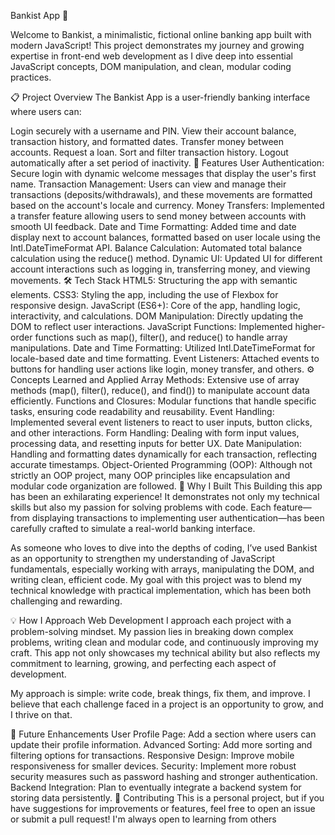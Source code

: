 Bankist App 🚀

Welcome to Bankist, a minimalistic, fictional online banking app built with modern JavaScript! This project demonstrates my journey and growing expertise in front-end web development as I dive deep into essential JavaScript concepts, DOM manipulation, and clean, modular coding practices.

📋 Project Overview
The Bankist App is a user-friendly banking interface where users can:

Login securely with a username and PIN.
View their account balance, transaction history, and formatted dates.
Transfer money between accounts.
Request a loan.
Sort and filter transaction history.
Logout automatically after a set period of inactivity.
🌟 Features
User Authentication: Secure login with dynamic welcome messages that display the user's first name.
Transaction Management: Users can view and manage their transactions (deposits/withdrawals), and these movements are formatted based on the account's locale and currency.
Money Transfers: Implemented a transfer feature allowing users to send money between accounts with smooth UI feedback.
Date and Time Formatting: Added time and date display next to account balances, formatted based on user locale using the Intl.DateTimeFormat API.
Balance Calculation: Automated total balance calculation using the reduce() method.
Dynamic UI: Updated UI for different account interactions such as logging in, transferring money, and viewing movements.
🛠️ Tech Stack
HTML5: Structuring the app with semantic elements.
CSS3: Styling the app, including the use of Flexbox for responsive design.
JavaScript (ES6+): Core of the app, handling logic, interactivity, and calculations.
DOM Manipulation: Directly updating the DOM to reflect user interactions.
JavaScript Functions: Implemented higher-order functions such as map(), filter(), and reduce() to handle array manipulations.
Date and Time Formatting: Utilized Intl.DateTimeFormat for locale-based date and time formatting.
Event Listeners: Attached events to buttons for handling user actions like login, money transfer, and others.
⚙️ Concepts Learned and Applied
Array Methods: Extensive use of array methods (map(), filter(), reduce(), and find()) to manipulate account data efficiently.
Functions and Closures: Modular functions that handle specific tasks, ensuring code readability and reusability.
Event Handling: Implemented several event listeners to react to user inputs, button clicks, and other interactions.
Form Handling: Dealing with form input values, processing data, and resetting inputs for better UX.
Date Manipulation: Handling and formatting dates dynamically for each transaction, reflecting accurate timestamps.
Object-Oriented Programming (OOP): Although not strictly an OOP project, many OOP principles like encapsulation and modular code organization are followed.
🎯 Why I Built This
Building this app has been an exhilarating experience! It demonstrates not only my technical skills but also my passion for solving problems with code. Each feature—from displaying transactions to implementing user authentication—has been carefully crafted to simulate a real-world banking interface.

As someone who loves to dive into the depths of coding, I’ve used Bankist as an opportunity to strengthen my understanding of JavaScript fundamentals, especially working with arrays, manipulating the DOM, and writing clean, efficient code. My goal with this project was to blend my technical knowledge with practical implementation, which has been both challenging and rewarding.

💡 How I Approach Web Development
I approach each project with a problem-solving mindset. My passion lies in breaking down complex problems, writing clean and modular code, and continuously improving my craft. This app not only showcases my technical ability but also reflects my commitment to learning, growing, and perfecting each aspect of development.

My approach is simple: write code, break things, fix them, and improve. I believe that each challenge faced in a project is an opportunity to grow, and I thrive on that.

🚀 Future Enhancements
User Profile Page: Add a section where users can update their profile information.
Advanced Sorting: Add more sorting and filtering options for transactions.
Responsive Design: Improve mobile responsiveness for smaller devices.
Security: Implement more robust security measures such as password hashing and stronger authentication.
Backend Integration: Plan to eventually integrate a backend system for storing data persistently.
🤝 Contributing
This is a personal project, but if you have suggestions for improvements or features, feel free to open an issue or submit a pull request! I'm always open to learning from others
